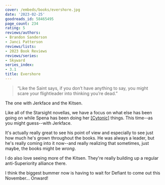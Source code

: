 ```yaml
---
cover: /embeds/books/evershore.jpg
date: '2023-02-25'
goodreads_id: 58465495
page_count: 234
rating: 5
reviews/authors:
- Brandon Sanderson
- Janci Patterson
reviews/lists:
- 2023 Book Reviews
reviews/series:
- Skyward
series_index:
- 3.1
title: Evershore
---
```

> “Like the Saint says, if you don’t have anything to say, you might scare your flightleader into thinking you’re dead.” 

The one with Jerkface and the Kitsen.

Like all of the Starsight novellas, we have a focus on what else has been going on while Spena has been doing her [[Cytonic]]() things. This time--as you might guess--with Jerkface. 

It's actually really great to see his point of view and especially to see just how much he's grown throughout the books. He was always a leader, but he's really coming into it now--and really realizing that sometimes, just maybe, the books might be *wrong*. 

I do also love seeing more of the Kitsen. They're really building up a regular anti-Superiority alliance there.

I think the biggest bummer now is having to wait for Defiant to come out this November... Onward!

<!--more-->
